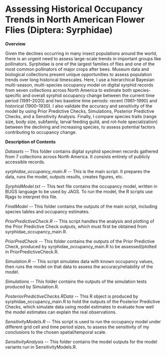 # Assessing Historical Occupancy Trends in North American Flower Flies (Diptera: Syrphidae)

**Overview**

Given the declines occurring in many insect populations around the world, there is an urgent need to assess large-scale trends in important groups like pollinators. Syrphidae is one of the largest families of flies and one of the most common pollinators of major crops after bees. Museum data and biological collections present unique opportunities to assess population trends over long historical timescales. Here, I use a hierarchical Bayesian multi-season, multi-species occupancy model on digital syrphid records from seven collections across North America to estimate both species-specific and overall syrphid occupancy change between the current time period (1991–2020) and two baseline time periods: recent (1961–1990) and historical (1900–1930). I also validate the accuracy and sensitivity of the model by using Prior Predictive Checks, Simulations, Posterior Predictive Checks, and a Sensitivity Analysis. Finally, I compare species traits (range size, body size, subfamily, larval feeding guild, and rot-hole specialization) between the declining and increasing species, to assess potential factors contributing to occupancy change.


**Description of Contents**

*Datasets* -- This folder contains digital syrphid specimen records gathered from 7 collections across North America. It consists entirely of publicly accessible records.

*syrphidae_occupancy_main.R* -- This is the main script. It prepares the data, runs the model, outputs results, creates figures, etc.

*SyrphidModel.txt* -- This text file contains the occupancy model, written in BUGS language to be used by JAGS. To run the model, the R scripts use Rjags to interpret this file.

*FinalModel* -- This folder contains the outputs of the main script, including species tables and occupancy estimates.

*PriorPredictiveCheck.R* -- This script handles the analysis and plotting of the Prior Predictive Check outputs, which must first be obtained from syrphidae_occupancy_main.R.

*PriorPredCheck* -- This folder contains the outputs of the Prior Predictive Check, produced by syrphidae_occupancy_main.R to be assessed/plotted in PriorPredictiveCheck.R.

*Simulation.R* -- This script simulates data with known occupancy values, then runs the model on that data to assess the accuracy/reliability of the model.

*Simulations* -- This folder contains the outputs of the simulation tests produced by Simulation.R.

*PosteriorPredictiveChecks.RData* -- This R object is produced by syrphidae_occupancy_main.R to hold the outputs of the Posterior Predictive Checks, which simulate data using model estimates to                                         evaluate how well the model estimates can explain the real observations.

*SensitivityModels.R* -- This script is used to run the occupancy model under different grid cell and time period sizes, to assess the sensitivity of my conclusions to the chosen                                           spatial/temporal scale.

*SensitivityAnalysis* -- This folder contains the model outputs for the model variants run in SensitivityModels.R.
